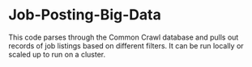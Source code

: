 # Job-Posting-Big-Data
This code parses through the Common Crawl database and pulls out records of job listings based on different filters. It can be run locally or scaled up to run on a cluster.

